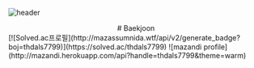 ![header](https://capsule-render.vercel.app/api?type=waving&color=auto&height=300&section=header&text=SongMin_Han&fontSize=90)

<div align="center">
    # Baekjoon
</div>
[![Solved.ac프로필](http://mazassumnida.wtf/api/v2/generate_badge?boj=thdals7799)](https://solved.ac/thdals7799)
![mazandi profile](http://mazandi.herokuapp.com/api?handle=thdals7799&theme=warm)
